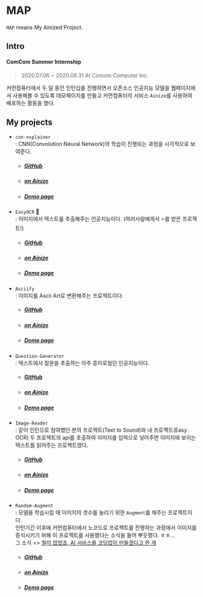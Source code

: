 # MAP

``MAP`` means My Ainized Project.

## Intro

#### ComCom Summer Internship

> 2020.07.06 ~ 2020.08.31
> At Comom Computer Inc.

커먼컴퓨터에서 두 달 동안 인턴십을 진행하면서 오픈소스 인공지능 모델을 웹페이지에서 사용해볼 수 있도록 데모페이지를 만들고 커먼컴퓨터의 서비스 `Ainize`를 사용하여 배포하는 활동을 했다.

## My projects

- ``cnn-explainer``  
: CNN(Convolution Neural Network)의 학습이 진행되는 과정을 시각적으로 보여준다.

  - ##### [GitHub](https://github.com/Wook-2/cnn-explainer)

  - ##### [on Ainize](https://ainize.ai/wook-2/cnn-explainer?branch=master)

  - ##### [Demo page](https://master-cnn-explainer-wook-2.endpoint.ainize.ai/)

- ``EasyOCR`` :star2:  
  : 이미지에서 텍스트를 추출해주는 인공지능이다. (여러사람에게서 :star:를 받은 프로젝트!) 

  - ##### [GitHub](https://github.com/Wook-2/EasyOCR)

  - ##### [on Ainize](https://ainize.ai/Wook-2/EasyOCR)

  - ##### [Demo page](https://master-easy-ocr-wook-2.endpoint.ainize.ai/)

- ``Asciify``  
  : 이미지를 Ascii Art로 변환해주는 프로젝트이다.

  - ##### [GitHub](https://github.com/Wook-2/asciify)

  - ##### [on Ainize](https://ainize.ai/Wook-2/asciify?branch=master)

  - ##### [Demo page](https://master-asciify-wook-2.endpoint.ainize.ai/)

- ``Question-Generator``  
  : 텍스트에서 질문을 추출하는 아주 흥미로웠던 인공지능이다.

  - ##### [GitHub](https://github.com/Wook-2/question_generation)

  - ##### [on Ainize](https://ainize.ai/Wook-2/question_generation?branch=master)

  - ##### [Demo page](https://master-question-generation-wook-2.endpoint.ainize.ai/)

- ``Image-Reader``  
  : 같이 인턴으로 참여했던 분의 프로젝트(Text to Sound)와 내 프로젝트(Easy OCR) 두 프로젝트의 api를 호출하여 이미지를 입력으로 넣어주면 이미지에 보이는 텍스트를 읽어주는 프로젝트였다.  

  - ##### [GitHub](https://github.com/Wook-2/ImageReader)

  - ##### [on Ainize](https://ainize.ai/Wook-2/callapi)

  - ##### [Demo page](https://master-callapi-wook-2.endpoint.ainize.ai/)

- ``Random-Augment``  
  : 모델을 학습시킬 때 이미지의 갯수를 늘리기 위한 `Augment`를 해주는 프로젝트이다.  
  인턴기간 이후에 커먼컴퓨터에서 노코드로 프로젝트를 진행하는 과정에서 이미지를 증식시키기 위해 이 프로젝트를 사용했다는 소식을 들어 뿌듯했다. ㅎㅎ...  
  그 소식 => [철이 없었죠, AI 서비스를 코딩없이 만들겠다고 한 게](https://brunch.co.kr/@yjyjyjy95/12?fbclid=IwAR0pMIeh1sU6uwEXE1x_2XSqj8fQ02wfm479qCL--XvVo9sYmzMhrTQs-Y8)

  - ##### [GitHub](https://github.com/Wook-2/RandomAugmentation)

  - ##### [on Ainize](https://ainize.ai/Wook-2/RandomAugmentation)

  - ##### [Demo page](https://master-random-augmentation-wook-2.endpoint.ainize.ai/)

